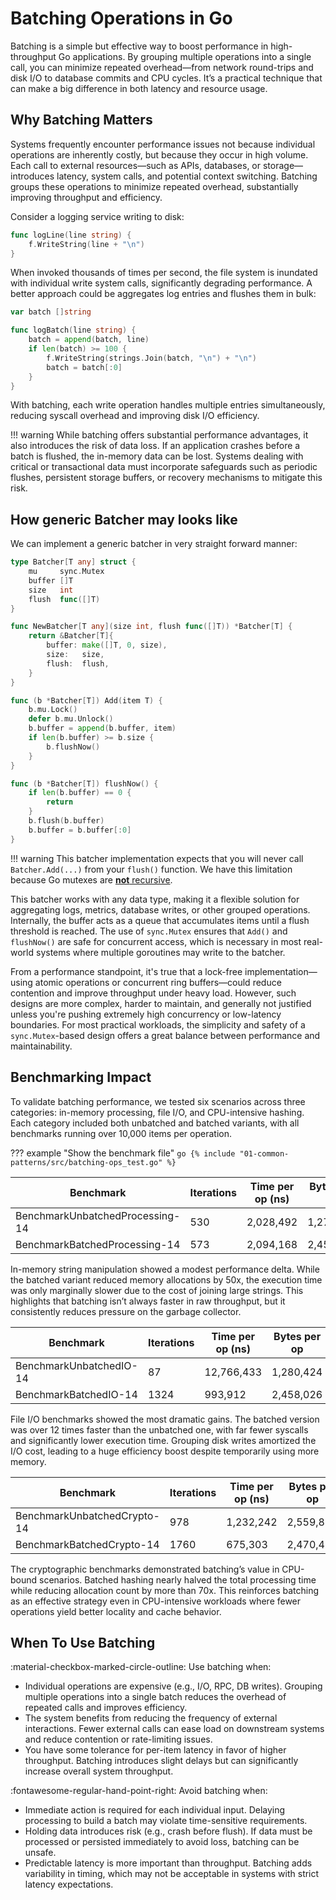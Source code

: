 # Batching Operations in Go

Batching is a simple but effective way to boost performance in high-throughput Go applications. By grouping multiple operations into a single call, you can minimize repeated overhead—from network round-trips and disk I/O to database commits and CPU cycles. It’s a practical technique that can make a big difference in both latency and resource usage.

## Why Batching Matters

Systems frequently encounter performance issues not because individual operations are inherently costly, but because they occur in high volume. Each call to external resources—such as APIs, databases, or storage—introduces latency, system calls, and potential context switching. Batching groups these operations to minimize repeated overhead, substantially improving throughput and efficiency.

Consider a logging service writing to disk:

```go
func logLine(line string) {
    f.WriteString(line + "\n")
}
```

When invoked thousands of times per second, the file system is inundated with individual write system calls, significantly degrading performance. A better approach could be aggregates log entries and flushes them in bulk:

```go
var batch []string

func logBatch(line string) {
    batch = append(batch, line)
    if len(batch) >= 100 {
        f.WriteString(strings.Join(batch, "\n") + "\n")
        batch = batch[:0]
    }
}
```

With batching, each write operation handles multiple entries simultaneously, reducing syscall overhead and improving disk I/O efficiency.

!!! warning
    While batching offers substantial performance advantages, it also introduces the risk of data loss. If an application crashes before a batch is flushed, the in-memory data can be lost. Systems dealing with critical or transactional data must incorporate safeguards such as periodic flushes, persistent storage buffers, or recovery mechanisms to mitigate this risk.

## How generic Batcher may looks like

We can implement a generic batcher in very straight forward manner:

```go
type Batcher[T any] struct {
    mu     sync.Mutex
    buffer []T
    size   int
    flush  func([]T)
}

func NewBatcher[T any](size int, flush func([]T)) *Batcher[T] {
    return &Batcher[T]{
        buffer: make([]T, 0, size),
        size:   size,
        flush:  flush,
    }
}

func (b *Batcher[T]) Add(item T) {
    b.mu.Lock()
    defer b.mu.Unlock()
    b.buffer = append(b.buffer, item)
    if len(b.buffer) >= b.size {
        b.flushNow()
    }
}

func (b *Batcher[T]) flushNow() {
    if len(b.buffer) == 0 {
        return
    }
    b.flush(b.buffer)
    b.buffer = b.buffer[:0]
}
```

!!! warning
    This batcher implementation expects that you will never call `Batcher.Add(...)` from your `flush()` function. We have this limitation because Go mutexes are [**not** recursive](https://stackoverflow.com/questions/14670979/recursive-locking-in-go).

This batcher works with any data type, making it a flexible solution for aggregating logs, metrics, database writes, or other grouped operations. Internally, the buffer acts as a queue that accumulates items until a flush threshold is reached. The use of `sync.Mutex` ensures that `Add()` and `flushNow()` are safe for concurrent access, which is necessary in most real-world systems where multiple goroutines may write to the batcher.

From a performance standpoint, it's true that a lock-free implementation—using atomic operations or concurrent ring buffers—could reduce contention and improve throughput under heavy load. However, such designs are more complex, harder to maintain, and generally not justified unless you're pushing extremely high concurrency or low-latency boundaries. For most practical workloads, the simplicity and safety of a `sync.Mutex`-based design offers a great balance between performance and maintainability.


## Benchmarking Impact

To validate batching performance, we tested six scenarios across three categories: in-memory processing, file I/O, and CPU-intensive hashing. Each category included both unbatched and batched variants, with all benchmarks running over 10,000 items per operation.

??? example "Show the benchmark file"
    ```go
    {% include "01-common-patterns/src/batching-ops_test.go" %}
    ```

| Benchmark                        | Iterations   | Time per op (ns) | Bytes per op | Allocs per op |
|----------------------------------|-----|------------------|---------------|----------------|
| BenchmarkUnbatchedProcessing-14 | 530 | 2,028,492        | 1,279,850     | 10,000         |
| BenchmarkBatchedProcessing-14   | 573 | 2,094,168        | 2,457,603     | 200            |

In-memory string manipulation showed a modest performance delta. While the batched variant reduced memory allocations by 50x, the execution time was only marginally slower due to the cost of joining large strings. This highlights that batching isn’t always faster in raw throughput, but it consistently reduces pressure on the garbage collector.

| Benchmark                        | Iterations   | Time per op (ns) | Bytes per op | Allocs per op |
|----------------------------------|-----|------------------|---------------|----------------|
| BenchmarkUnbatchedIO-14         | 87  | 12,766,433       | 1,280,424     | 10,007         |
| BenchmarkBatchedIO-14           | 1324| 993,912          | 2,458,026     | 207            |

File I/O benchmarks showed the most dramatic gains. The batched version was over 12 times faster than the unbatched one, with far fewer syscalls and significantly lower execution time. Grouping disk writes amortized the I/O cost, leading to a huge efficiency boost despite temporarily using more memory.

| Benchmark                        | Iterations   | Time per op (ns) | Bytes per op | Allocs per op |
|----------------------------------|-----|------------------|---------------|----------------|
| BenchmarkUnbatchedCrypto-14     | 978 | 1,232,242        | 2,559,840     | 30,000         |
| BenchmarkBatchedCrypto-14       | 1760| 675,303          | 2,470,406     | 400            |

The cryptographic benchmarks demonstrated batching’s value in CPU-bound scenarios. Batched hashing nearly halved the total processing time while reducing allocation count by more than 70x. This reinforces batching as an effective strategy even in CPU-intensive workloads where fewer operations yield better locality and cache behavior.
## When To Use Batching

:material-checkbox-marked-circle-outline: Use batching when:

- Individual operations are expensive (e.g., I/O, RPC, DB writes). Grouping multiple operations into a single batch reduces the overhead of repeated calls and improves efficiency.
- The system benefits from reducing the frequency of external interactions. Fewer external calls can ease load on downstream systems and reduce contention or rate-limiting issues.
- You have some tolerance for per-item latency in favor of higher throughput. Batching introduces slight delays but can significantly increase overall system throughput.

:fontawesome-regular-hand-point-right: Avoid batching when:

- Immediate action is required for each individual input. Delaying processing to build a batch may violate time-sensitive requirements.
- Holding data introduces risk (e.g., crash before flush). If data must be processed or persisted immediately to avoid loss, batching can be unsafe.
- Predictable latency is more important than throughput. Batching adds variability in timing, which may not be acceptable in systems with strict latency expectations.
